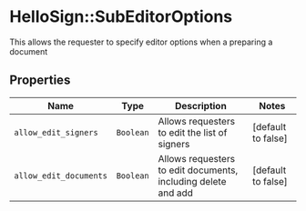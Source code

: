 # HelloSign::SubEditorOptions

This allows the requester to specify editor options when a preparing a document

## Properties

| Name | Type | Description | Notes |
| ---- | ---- | ----------- | ----- |
| `allow_edit_signers` | ```Boolean``` |  Allows requesters to edit the list of signers  |  [default to false] |
| `allow_edit_documents` | ```Boolean``` |  Allows requesters to edit documents, including delete and add  |  [default to false] |

